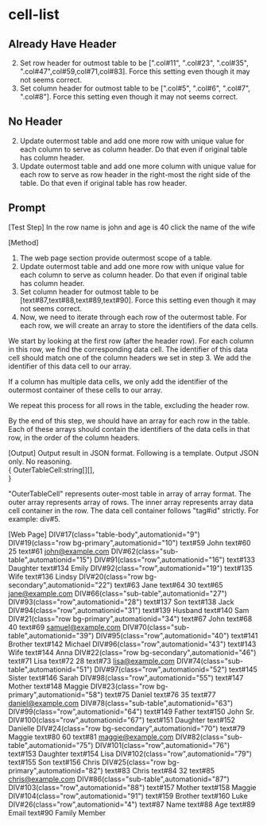 # cell-list

## Already Have Header

2. Set row header for outmost table to be [".col#11", ".col#23", ".col#35", ".col#47",col#59,col#71,col#83]. Force this setting even though it may not seems correct.
3. Set column header for outmost table to be [".col#5", ".col#6", ".col#7", ".col#8"]. Force this setting even though it may not seems correct.

## No Header

2. Update outermost table and add one more row with unique value for each column to serve as column header. Do that even if original table has column header.
3. Update outermost table and add one more column with unique value for each row to serve as row header in the right-most the right side of the table. Do that even if original table has row header.

## Prompt

[Test Step]
In the row name is john and age is 40 click the name of the wife

[Method]

1. The web page section provide outermost scope of a table.
2. Update outermost table and add one more row with unique value for each column to serve as column header. Do that even if original table has column header.  
3. Set column header for outmost table to be [text#87,text#88,text#89,text#90]. Force this setting even though it may not seems correct.  
4. Now, we need to iterate through each row of the outermost table. For each row, we will create an array to store the identifiers of the data cells.

We start by looking at the first row (after the header row). For each column in this row, we find the corresponding data cell. The identifier of this data cell should match one of the column headers we set in step 3. We add the identifier of this data cell to our array.

If a column has multiple data cells, we only add the identifier of the outermost container of these cells to our array.

We repeat this process for all rows in the table, excluding the header row.

By the end of this step, we should have an array for each row in the table. Each of these arrays should contain the identifiers of the data cells in that row, in the order of the column headers.

[Output]
Output result in JSON format. Following is a template. Output JSON only. No reasoning.  
{
OuterTableCell:string[][],  
}  

"OuterTableCell" represents outer-most table in array of array format. The outer array represents array of rows. The inner array represents array data cell container in the row. The data cell container follows "tag#id" strictly. For example: div#5.

[Web Page]
DIV#17(class="table-body",automationid="9")
 DIV#19(class="row bg-primary",automationid="10")
  text#59 John
  text#60 25
  text#61 <john@example.com>
  DIV#62(class="sub-table",automationid="15")
   DIV#91(class="row",automationid="16")
    text#133 Daughter
    text#134 Emily
   DIV#92(class="row",automationid="19")
    text#135 Wife
    text#136 Lindsy
 DIV#20(class="row bg-secondary",automationid="22")
  text#63 Jane
  text#64 30
  text#65 <jane@example.com>
  DIV#66(class="sub-table",automationid="27")
   DIV#93(class="row",automationid="28")
    text#137 Son
    text#138 Jack
   DIV#94(class="row",automationid="31")
    text#139 Husband
    text#140 Sam
 DIV#21(class="row bg-primary",automationid="34")
  text#67 John
  text#68 40
  text#69 <samuel@example.com>
  DIV#70(class="sub-table",automationid="39")
   DIV#95(class="row",automationid="40")
    text#141 Brother
    text#142 Michael
   DIV#96(class="row",automationid="43")
    text#143 Wife
    text#144 Anna
 DIV#22(class="row bg-secondary",automationid="46")
  text#71 Lisa
  text#72 28
  text#73 <lisa@example.com>
  DIV#74(class="sub-table",automationid="51")
   DIV#97(class="row",automationid="52")
    text#145 Sister
    text#146 Sarah
   DIV#98(class="row",automationid="55")
    text#147 Mother
    text#148 Maggie
 DIV#23(class="row bg-primary",automationid="58")
  text#75 Daniel
  text#76 35
  text#77 <daniel@example.com>
  DIV#78(class="sub-table",automationid="63")
   DIV#99(class="row",automationid="64")
    text#149 Father
    text#150 John Sr.
   DIV#100(class="row",automationid="67")
    text#151 Daughter
    text#152 Danielle
 DIV#24(class="row bg-secondary",automationid="70")
  text#79 Maggie
  text#80 60
  text#81 <maggie@example.com>
  DIV#82(class="sub-table",automationid="75")
   DIV#101(class="row",automationid="76")
    text#153 Daughter
    text#154 Lisa
   DIV#102(class="row",automationid="79")
    text#155 Son
    text#156 Chris
 DIV#25(class="row bg-primary",automationid="82")
  text#83 Chris
  text#84 32
  text#85 <chris@example.com>
  DIV#86(class="sub-table",automationid="87")
   DIV#103(class="row",automationid="88")
    text#157 Mother
    text#158 Maggie
   DIV#104(class="row",automationid="91")
    text#159 Brother
    text#160 Luke
DIV#26(class="row",automationid="4")
 text#87 Name
 text#88 Age
 text#89 Email
 text#90 Family Member

